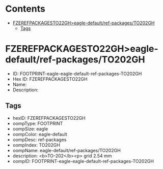 



Contents
========

* [FZEREFPACKAGESTO22GH>eagle-default/ref-packages/TO202GH](#fzerefpackagesto22gheagle-defaultref-packagesto202gh)
	* [Tags](#tags)

# FZEREFPACKAGESTO22GH>eagle-default/ref-packages/TO202GH

- ID: FOOTPRINT-eagle-eagle-default-ref-packages-TO202GH
- Hex ID: FZEREFPACKAGESTO22GH
- Name: 
- Description: 

## Tags

- hexID: FZEREFPACKAGESTO22GH
- oompType: FOOTPRINT
- oompSize: eagle
- oompColor: eagle-default
- oompDesc: ref-packages
- oompIndex: TO202GH
- oompName: eagle-default/ref-packages/TO202GH
- description: &lt;b&gt;TO-202&lt;/b&gt;&lt;p&gt;&#xD;
grid 2.54 mm
- oompID: FOOTPRINT-eagle-eagle-default-ref-packages-TO202GH
